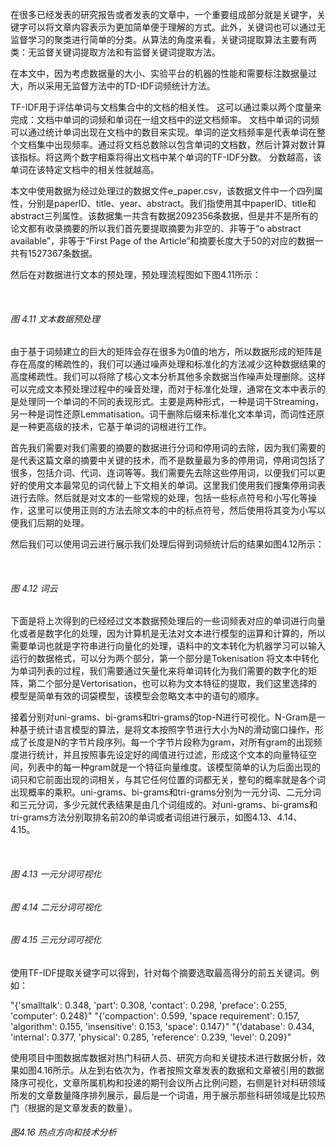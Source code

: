 在很多已经发表的研究报告或者发表的文章中，一个重要组成部分就是关键字，关键字可以将文章内容表示为更加简单便于理解的方式。此外，关键词也可以通过无监督学习的聚类进行简单的分类。从算法的角度来看，关键词提取算法主要有两类：无监督关键词提取方法和有监督关键词提取方法。

在本文中，因为考虑数据量的大小、实验平台的机器的性能和需要标注数据量过大，所以采用无监督方法中的TD-IDF词频统计方法。

TF-IDF用于评估单词与文档集合中的文档的相关性。 这可以通过乘以两个度量来完成：文档中单词的词频和单词在一组文档中的逆文档频率。 文档中单词的词频可以通过统计单词出现在文档中的数目来实现。单词的逆文档频率是代表单词在整个文档集中出现频率。通过将文档总数除以包含单词的文档数，然后计算对数计算该指标。将这两个数字相乘将得出文档中某个单词的TF-IDF分数。 分数越高，该单词在该特定文档中的相关性就越高。

本文中使用数据为经过处理过的数据文件e_paper.csv，该数据文件中一个四列属性，分别是paperID、title、year、abstract。我们指使用其中paperID、title和abstract三列属性。该数据集一共含有数据2092356条数据，但是并不是所有的论文都有收录摘要的所以我们首先要提取摘要为非空的、非等于“o abstract available”，非等于“First Page of the Article”和摘要长度大于50的对应的数据一共有1527367条数据。

然后在对数据进行文本的预处理，预处理流程图如下图4.11所示：

​                               

###### 图 4.11 文本数据预处理

由于基于词频建立的巨大的矩阵会存在很多为0值的地方，所以数据形成的矩阵是存在高度的稀疏性的，我们可以通过噪声处理和标准化的方法减少这种数据结果的高度稀疏性。我们可以将除了核心文本分析其他多余数据当作噪声处理删除。这样可以完成文本预处理过程中的噪音处理，而对于标准化处理，通常在文本中表示的是处理同一个单词的不同的表现形式。主要是两种形式，一种是词干Streaming，另一种是词性还原Lemmatisation。词干删除后缀来标准化文本单词，而词性还原是一种更高级的技术，它基于单词的词根进行工作。

首先我们需要对我们需要的摘要的数据进行分词和停用词的去除，因为我们需要的是代表这篇文章的摘要中关键的技术，而不是数量最为多的停用词，停用词包括了很多，包括介词、代词、连词等等。我们需要先去除这些停用词，以便我们可以更好的使用文本最常见的词代替上下文相关的单词。这里我们使用我们搜集停用词表进行去除。然后就是对文本的一些常规的处理，包括一些标点符号和小写化等操作，这里可以使用正则的方法去除文本的中的标点符号，然后使用将其变为小写以便我们后期的处理。

然后我们可以使用词云进行展示我们处理后得到词频统计后的结果如图4.12所示：

​     

###### 图 4.12 词云

下面是将上次得到的已经经过文本数据预处理后的一些词频表对应的单词进行向量化或者是数字化的处理，因为计算机是无法对文本进行模型的运算和计算的，所以需要单词也就是字符串进行向量化的处理，语料中的文本转化为机器学习可以输入运行的数据格式，可以分为两个部分，第一个部分是Tokenisation 将文本中转化为单词列表的过程，我们需要通过矢量化来将单词转化为我们需要的数字化的矩阵，第二个部分是Vertorisation，也可以称为文本特征的提取，我们这里选择的模型是简单有效的词袋模型，该模型会忽略文本中的语句的顺序。

接着分别对uni-grams、bi-grams和tri-grams的top-N进行可视化。N-Gram是一种基于统计语言模型的算法，是将文本按照字节进行大小为N的滑动窗口操作，形成了长度是N的字节片段序列。每一个字节片段称为gram，对所有gram的出现频度进行统计，并且按照事先设定好的阈值进行过滤，形成这个文本的向量特征空间，列表中的每一种gram就是一个特征向量维度。该模型简单的认为后面出现的词只和它前面出现的词相关，与其它任何位置的词都无关，整句的概率就是各个词出现概率的乘积。uni-grams、bi-grams和tri-grams分别为一元分词、二元分词和三元分词，多少元就代表结果是由几个词组成的。对uni-grams、bi-grams和tri-grams方法分别取排名前20的单词或者词组进行展示，如图4.13、4.14、4.15。

​             

###### 图 4.13 一元分词可视化

 

###### 图 4.14 二元分词可视化

 

###### 图 4.15 三元分词可视化

使用TF-IDF提取关键字可以得到，针对每个摘要选取最高得分的前五关键词。例如：

  "{'smalltalk': 0.348, 'part': 0.308, 'contact':  0.298, 'preface': 0.255, 'computer': 0.248}"  "{'compaction': 0.599, 'space requirement':  0.157, 'algorithm': 0.155, 'insensitive': 0.153, 'space': 0.147}"  "{'database': 0.434, 'internal': 0.377,  'physical': 0.285, 'reference': 0.239, 'level': 0.209}"  

使用项目中图数据库数据对热门科研人员、研究方向和关键技术进行数据分析，效果如图4.16所示。从左到右依次为，作者按照文章发表的数据和文章被引用的数据降序可视化，文章所属机构和投递的期刊会议所占比例问题，右侧是针对科研领域所发的文章数量降序排列展示，最后是一个词语，用于展示那些科研领域是比较热门（根据的是文章发表的数量）。

 

###### 图4.16 热点方向和技术分析